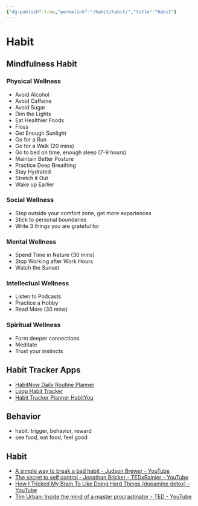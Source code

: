 ```yaml
---
{"dg-publish":true,"permalink":"/habit/habit/","title":"Habit"}
---
```



# Habit

## Mindfulness Habit

### Physical Wellness

- Avoid Alcohol
- Avoid Caffeine
- Avoid Sugar
- Dim the Lights
- Eat Healthier Foods
- Floss
- Get Enough Sunlight
- Go for a Run
- Go for a Walk (20 mins)
- Go to bed on time, enough sleep (7-9 hours)
- Maintain Better Posture
- Practice Deep Breathing
- Stay Hydrated
- Stretch it Out
- Wake up Earlier

### Social Wellness

- Step outside your comfort zone, get more experiences
- Stick to personal boundaries
- Write 3 things you are grateful for

### Mental Wellness

- Spend Time in Nature (30 mins)
- Stop Working after Work Hours
- Watch the Sunset

### Intellectual Wellness

- Listen to Podcasts
- Practice a Hobby
- Read More (30 mins)

### Spiritual Wellness

- Form deeper connections
- Meditate
- Trust your instincts

## Habit Tracker Apps

- [HabitNow Daily Routine Planner](https://play.google.com/store/apps/details?id=com.habitnow)
- [Loop Habit Tracker](https://play.google.com/store/apps/details?id=org.isoron.uhabits)
- [Habit Tracker Planner HabitYou](https://play.google.com/store/apps/details?id=com.habityou.planner.goals.journal.habittracker)

## Behavior

- habit: trigger, behavior, reward
- see food, eat food, feel good

## Habit

- [A simple way to break a bad habit - Judson Brewer - YouTube](https://www.youtube.com/watch?v=-moW9jvvMr4&list=PL79A8suCuHLCNk_WNP9EuKROeWg5QwPOP&index=16)
- [The secret to self control - Jonathan Bricker - TEDxRainier - YouTube](https://www.youtube.com/watch?v=tTb3d5cjSFI)
- [How I Tricked My Brain To Like Doing Hard Things (dopamine detox) - YouTube](https://www.youtube.com/watch?v=9QiE-M1LrZk)
- [Tim Urban: Inside the mind of a master procrastinator - TED - YouTube](https://www.youtube.com/watch?v=arj7oStGLkU)
